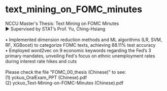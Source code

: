 # text_mining_on_FOMC_minutes
NCCU Master's Thesis: Text Mining on FOMC Minutes 
<br />
▶ Supervised by STAT’s Prof. Yu, Ching-Hsiang
<br /> <br />
   • Implemented dimension reduction methods and ML algorithms (LR, SVM, RF, XGBoost) to categorize FOMC texts, achieving 88.11% test accuracy
<br />
   • Employed word2vec on 9 economic keywords regarding the Fed’s 3 primary mandates, unveiling Fed's focus on ethnic unemployment rates during interest rate hikes and cuts 
<br /> <br />
Please check the file "FOMC_00_thesis (Chinese)" to see:
<br />
(1) yckuo_OralExam_PPT (Chinese).pdf
<br />
(2) yckuo_Text-Mining-on-FOMC-Minutes (Chinese).pdf
